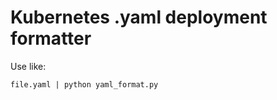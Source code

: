 Kubernetes .yaml deployment formatter
======================================

Use like:

`file.yaml | python yaml_format.py`


